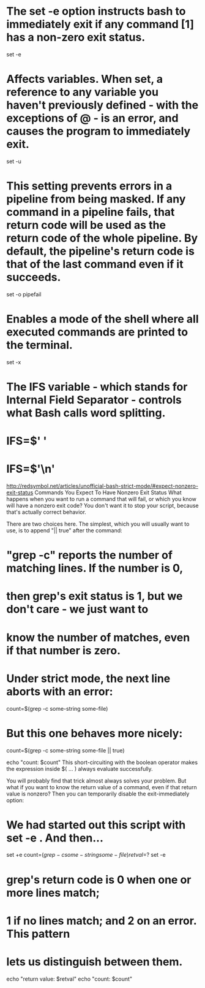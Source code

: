 <!-- https://gist.github.com/mohanpedala/1e2ff5661761d3abd0385e8223e16425 -->
# The set -e option instructs bash to immediately exit if any command [1] has a non-zero exit status.
set -e
# Affects variables. When set, a reference to any variable you haven't previously defined - with the exceptions of @ - is an error, and causes the program to immediately exit.
set -u
# This setting prevents errors in a pipeline from being masked. If any command in a pipeline fails, that return code will be used as the return code of the whole pipeline. By default, the pipeline's return code is that of the last command even if it succeeds.
set -o pipefail
# Enables a mode of the shell where all executed commands are printed to the terminal.
set -x
# The IFS variable - which stands for Internal Field Separator - controls what Bash calls word splitting.
# IFS=$' '
# IFS=$'\n'

http://redsymbol.net/articles/unofficial-bash-strict-mode/#expect-nonzero-exit-status
Commands You Expect To Have Nonzero Exit Status
What happens when you want to run a command that will fail, or which you know will have a nonzero exit code? You don't want it to stop your script, because that's actually correct behavior.

There are two choices here. The simplest, which you will usually want to use, is to append "|| true" after the command:

# "grep -c" reports the number of matching lines. If the number is 0,
# then grep's exit status is 1, but we don't care - we just want to
# know the number of matches, even if that number is zero.

# Under strict mode, the next line aborts with an error:
count=$(grep -c some-string some-file)

# But this one behaves more nicely:
count=$(grep -c some-string some-file || true)

echo "count: $count"
This short-circuiting with the boolean operator makes the expression inside $( ... ) always evaluate successfully.

You will probably find that trick almost always solves your problem. But what if you want to know the return value of a command, even if that return value is nonzero? Then you can temporarily disable the exit-immediately option:

# We had started out this script with set -e . And then...

set +e
count=$(grep -c some-string some-file)
retval=$?
set -e

# grep's return code is 0 when one or more lines match;
# 1 if no lines match; and 2 on an error. This pattern
# lets us distinguish between them.

echo "return value: $retval"
echo "count: $count"
